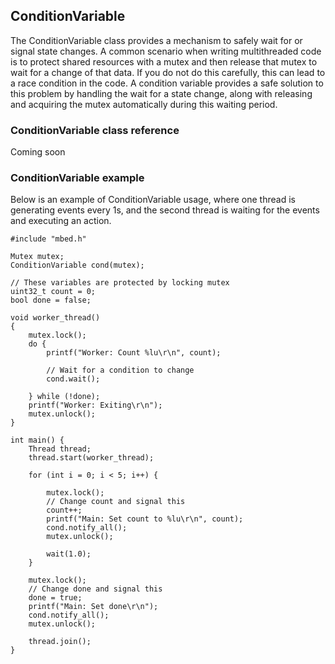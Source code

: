 ## ConditionVariable

The ConditionVariable class provides a mechanism to safely wait for or signal state changes. A common scenario when writing multithreaded code is to protect shared resources with a mutex and then release that mutex to wait for a change of that data. If you do not do this carefully, this can lead to a race condition in the code. A condition variable provides a safe solution to this problem by handling the wait for a state change, along with releasing and acquiring the mutex automatically during this waiting period.

### ConditionVariable class reference

Coming soon

### ConditionVariable example

Below is an example of ConditionVariable usage, where one thread is generating events every 1s, and the second thread is waiting for the events and executing an action.

```
#include "mbed.h"

Mutex mutex;
ConditionVariable cond(mutex);

// These variables are protected by locking mutex
uint32_t count = 0;
bool done = false;

void worker_thread()
{
    mutex.lock();
    do {
        printf("Worker: Count %lu\r\n", count);

        // Wait for a condition to change
        cond.wait();

    } while (!done);
    printf("Worker: Exiting\r\n");
    mutex.unlock();
}

int main() {
    Thread thread;
    thread.start(worker_thread);

    for (int i = 0; i < 5; i++) {

        mutex.lock();
        // Change count and signal this
        count++;
        printf("Main: Set count to %lu\r\n", count);
        cond.notify_all();
        mutex.unlock();

        wait(1.0);
    }

    mutex.lock();
    // Change done and signal this
    done = true;
    printf("Main: Set done\r\n");
    cond.notify_all();
    mutex.unlock();

    thread.join();
}
```
